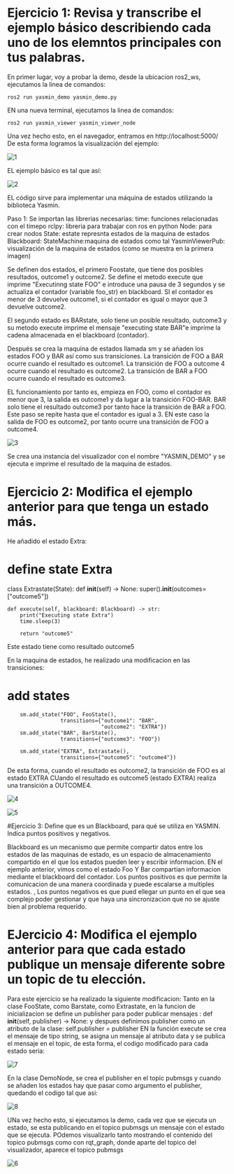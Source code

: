 # Ejercicio 1: Revisa y transcribe el ejemplo básico describiendo cada uno de los elemntos principales con tus palabras.

En primer lugar, voy a probar la demo, desde la ubicacion ros2_ws, ejecutamos la linea de comandos:

``` 
ros2 run yasmin_demo yasmin_demo.py
```
 
EN una nueva terminal, ejecutamos la linea de comandos:
```
ros2 run yasmin_viewer yasmin_viewer_node

```

Una vez hecho esto, en el navegador, entramos en http://localhost:5000/
De esta forma logramos la visualización del ejemplo:

![1](https://github.com/alexmarcos10/robotica_cognitiva/assets/61562132/180aa819-c6b8-42f5-82bc-b909a5df50d4)

EL ejemplo básico es tal que así:

![2](https://github.com/alexmarcos10/robotica_cognitiva/assets/61562132/887095af-0e06-4f93-9cd1-de2dc1dbc1d9)

EL código sirve para implementar una máquina de estados utilizando la biblioteca Yasmin.

Paso 1: Se importan las librerias necesarias:
time: funciones relacionadas con el timepo
rclpy: libreria para trabajar con ros en python
Node: para crear nodos
State: estate represnta estados de la maquina de estados
Blackboard:
StateMachine:maquina de estados como tal
YasminViewerPub: visualización de la maquina de estados (como se muestra en la primera imagen)

Se definen dos estados, el primero Foostate, que tiene dos posibles resultados, outcome1 y outcome2. Se define el metodo execute que imprime "Executinng state FOO" e introduce una pausa de 3 segundos y se actualiza el contador (variable foo_str) en blackboard. SI el contador es menor de 3 devuelve outcome1, si el contador es igual o mayor que 3 devuelve outcome2.

El segundo estado es BARstate, solo tiene un posible resultado, outcome3 y su metodo execute imprime el mensaje "executing state BAR"e imprime la cadena almacenada en el blackboard (contador).

Después se crea la maquina de estados llamada sm y se añaden los estados FOO y BAR así como sus transiciones.
La transición de FOO a BAR ocurre cuando el resultado es outcome1.
La transición de FOO a outcome 4 ocurre cuando el resultado es outcome2.
La transición de BAR a FOO ocurre cuando el resultado es outcome3.

EL funcionamiento por tanto es, empieza en FOO, como el contador es menor que 3, la salida es outcome1 y da lugar a la transición FOO-BAR. 
BAR solo tiene el resultado outcome3 por tanto hace la transición de BAR a FOO. Este paso se repite hasta que el contador es igual a 3. EN este caso la salida de FOO es outcome2, por tanto ocurre una transición de FOO a outcome4.

![3](https://github.com/alexmarcos10/robotica_cognitiva/assets/61562132/33018ae0-6756-4912-85ba-473223b5acbe)


Se crea una instancia del visualizador con el nombre "YASMIN_DEMO" y se ejecuta e imprime el resultado de la maquina de estados.

# Ejercicio 2: Modifica el ejemplo anterior para que tenga un estado más.

He añadido el estado Extra: 

# define state Extra
class Extrastate(State):
    def __init__(self) -> None:
        super().__init__(outcomes=["outcome5"])

    def execute(self, blackboard: Blackboard) -> str:
        print("Executing state Extra")
        time.sleep(3)
 
        return "outcome5"
        
        
Este estado tiene como resultado outcome5


En la maquina de estados, he realizado una modificacion en las transiciones:

# add states
        sm.add_state("FOO", FooState(),
                     transitions={"outcome1": "BAR",
                                  "outcome2": "EXTRA"})
        sm.add_state("BAR", BarState(),
                     transitions={"outcome3": "FOO"})
        
        sm.add_state("EXTRA", Extrastate(),
                     transitions={"outcome5": "outcome4"})
                     
                     
                     
De esta forma, cuando el resultado es outcome2, la transición de FOO es al estado EXTRA
CUando el resultado es outcome5 (estado EXTRA) realiza una transición a OUTCOME4.


![4](https://github.com/alexmarcos10/robotica_cognitiva/assets/61562132/1d85015c-e940-4d3d-b8ad-b865c1b21f1a)


![5](https://github.com/alexmarcos10/robotica_cognitiva/assets/61562132/76812775-2a69-48d2-8c99-d1b7c0bc3378)


#Ejercicio 3: Define que es un Blackboard, para qué se utiliza en YASMIN. Indica puntos positivos y negativos.

Blackboard es un mecanismo que permite compartir datos entre los estados de las maquinas de estado, es un espacio de almacenamiento compartido en el que los estados pueden leer y escribir informacion. EN el ejemplo anterior, vimos como el estado Foo Y Bar compartian informacion mediante el blackboard del contador.
Los puntos positivos es que permite la comunicacion de una manera coordinada y puede escalarse a multiples estados.
, 
Los puntos negativos es que pued ellegar un punto en el que sea complejo poder gestionar y que haya una sincronizacion que no se ajuste bien al problema requerido.

# EJercicio 4: Modifica el ejemplo anterior para que cada estado publique un mensaje diferente sobre un topic de tu elección.

Para este ejercicio se ha realizado la siguiente modificacion:
Tanto en la clase FooState, como Barstate, como Extrastate, en la funcion de inicializacion se define un publisher para poder publicar mensajes : def __init__(self, publisher) -> None:
y despues definimos publisher como un atributo de la clase:  self.publisher = publisher
EN la función execute se crea el mensaje de tipo string, se asigna un mensaje al atributo data y se publica el mensaje en el topic, de esta forma, el codigo modificado para cada estado seria:

![7](https://github.com/alexmarcos10/robotica_cognitiva/assets/61562132/47ea65d3-e93c-409c-98a5-ea437f5889f7)


En la clase DemoNode, se crea el publisher en el topic pubmsgs y cuando se añaden los estados hay que pasar como argumento el publisher, quedando el codigo tal que asi:

![8](https://github.com/alexmarcos10/robotica_cognitiva/assets/61562132/087ff526-b73f-4296-9082-81a5f9d29dd5)


UNa vez hecho esto, si ejecutamos la demo, cada vez que se ejecuta un estado, se esta publicando en el topico pubmsgs un mensaje con el estado que se ejecuta. POdemos visualizarlo tanto mostrando el contenido del topico pubmsgs como con rqt_graph, donde aparte del topico del visualizador, aparece el topico pubmsgs




![6](https://github.com/alexmarcos10/robotica_cognitiva/assets/61562132/8e7d6723-f54a-49e6-bec7-4e608e96358a)


